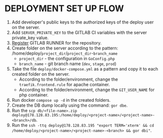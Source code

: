 # DEPLOYMENT SET UP FLOW
1) Add developer's public keys to the authorized keys of the deploy user on the server.
2) Add `SERVER_PRIVATE_KEY` to the GITLAB CI variables with the server private_key value.
3) [Register](https://docs.gitlab.com/runner/register/) GITLAB RUNNER for the repository.
4) Create folder on the server according to the pattern: /home/deploy/`project_dir`/`project_dir`-`branch_name` 
    * `project_dir` - the configuration in `GoConfig.php`
    * `branch_name` - git branch name (`dev`, `stage`, `prod`)
5) Take the file `deploy/docker-compose.yml` as a pattern and copy it to each created folder on the server.
    * According to the folder/environment, change the `traefik.frontend.rule` for apache container.
    * According to the folder/environment, change the `GIT_USER_NAME` for php container.
6) Run docker `compose up -d` in the created folders.
7) Create the DB dump locally using the command: `gor dbe`.
8) Run the `scp db/<file-name>.zip deploy@178.128.83.195:/home/deploy/<project-name>/<project-name>-<branch>/db`.
9) Run the `ssh -ttq deploy@178.128.83.195 "export TERM='xterm' && cd /home/deploy/<project-name>/<project-name>-<branch> && gor dbi"`.